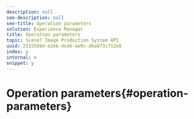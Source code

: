 ```yaml
---
description: null
seo-description: null
seo-title: Operation parameters
solution: Experience Manager
title: Operation parameters
topic: Scene7 Image Production System API
uuid: 2515588d-e2eb-4ea6-ae9c-d6a873c712e8
index: y
internal: n
snippet: y
---
```


# Operation parameters{#operation-parameters}

